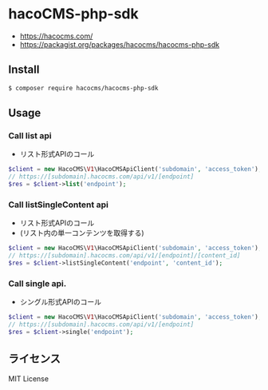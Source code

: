 # hacoCMS-php-sdk

* https://hacocms.com/
* https://packagist.org/packages/hacocms/hacocms-php-sdk

## Install 

```sh
$ composer require hacocms/hacocms-php-sdk
```

## Usage

### Call list api

* リスト形式APIのコール

```php
$client = new HacoCMS\V1\HacoCMSApiClient('subdomain', 'access_token');
// https://[subdomain].hacocms.com/api/v1/[endpoint]
$res = $client->list('endpoint');
```

### Call listSingleContent api

* リスト形式APIのコール
* (リスト内の単一コンテンツを取得する)

```php
$client = new HacoCMS\V1\HacoCMSApiClient('subdomain', 'access_token');
// https://[subdomain].hacocms.com/api/v1/[endpoint]/[content_id]
$res = $client->listSingleContent('endpoint', 'content_id');
```

### Call single api.

* シングル形式APIのコール

```php
$client = new HacoCMS\V1\HacoCMSApiClient('subdomain', 'access_token');
// https://[subdomain].hacocms.com/api/v1/[endpoint]
$res = $client->single('endpoint');
```

## ライセンス

MIT License

